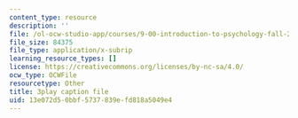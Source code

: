 ```yaml
---
content_type: resource
description: ''
file: /ol-ocw-studio-app/courses/9-00-introduction-to-psychology-fall-2004/13e072d50bbf5737839efd818a5049e4_10501.vtt
file_size: 84375
file_type: application/x-subrip
learning_resource_types: []
license: https://creativecommons.org/licenses/by-nc-sa/4.0/
ocw_type: OCWFile
resourcetype: Other
title: 3play caption file
uid: 13e072d5-0bbf-5737-839e-fd818a5049e4
---
```

